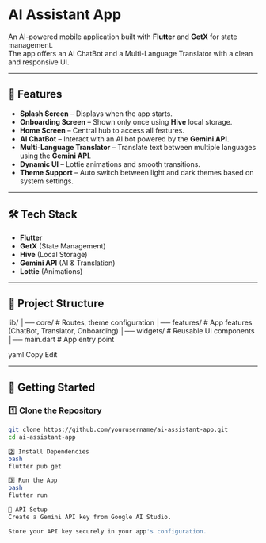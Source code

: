 # AI Assistant App

An AI-powered mobile application built with **Flutter** and **GetX** for state management.  
The app offers an AI ChatBot and a Multi-Language Translator with a clean and responsive UI.

---

## 📱 Features

- **Splash Screen** – Displays when the app starts.
- **Onboarding Screen** – Shown only once using **Hive** local storage.
- **Home Screen** – Central hub to access all features.
- **AI ChatBot** – Interact with an AI bot powered by the **Gemini API**.
- **Multi-Language Translator** – Translate text between multiple languages using the **Gemini API**.
- **Dynamic UI** – Lottie animations and smooth transitions.
- **Theme Support** – Auto switch between light and dark themes based on system settings.

---

## 🛠️ Tech Stack

- **Flutter**
- **GetX** (State Management)
- **Hive** (Local Storage)
- **Gemini API** (AI & Translation)
- **Lottie** (Animations)

---

## 📂 Project Structure

lib/
│── core/ # Routes, theme configuration
│── features/ # App features (ChatBot, Translator, Onboarding)
│── widgets/ # Reusable UI components
│── main.dart # App entry point

yaml
Copy
Edit

---

## 🚀 Getting Started

### 1️⃣ Clone the Repository
```bash
git clone https://github.com/yourusername/ai-assistant-app.git
cd ai-assistant-app

2️⃣ Install Dependencies
bash
flutter pub get

3️⃣ Run the App
bash
flutter run

🔑 API Setup
Create a Gemini API key from Google AI Studio.

Store your API key securely in your app's configuration.

